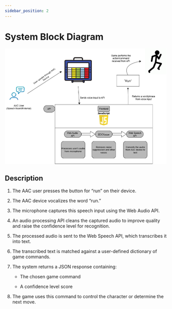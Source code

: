 ```yaml
---
sidebar_position: 2
---
```


# System Block Diagram

![System Block Diagram](/img/AAC_API_diagram.png)

## Description

1. The AAC user presses the button for “run” on their device.

2. The AAC device vocalizes the word “run.”

3. The microphone captures this speech input using the Web Audio API.

4. An audio processing API cleans the captured audio to improve quality and raise the confidence level for recognition.

5. The processed audio is sent to the Web Speech API, which transcribes it into text.

6. The transcribed text is matched against a user-defined dictionary of game commands.

7. The system returns a JSON response containing:
   - The chosen game command

   - A confidence level score

8. The game uses this command to control the character or determine the next move.
